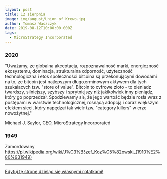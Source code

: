 ```yaml
---
layout: post
title: 12 sierpnia
image: img/august/Union_of_Krewo.jpg
author: Tomasz Waszczyk
date: 2019-08-12T10:00:00.000Z
tags:
  - MicroStrategy Incorporated
---
```


### 2020

"Uważamy, że globalna akceptacja, rozpoznawalność marki, energiczność ekosystemu, dominacja, strukturalna odporność, użyteczność technologiczna i etos społeczności bitcoina są przekonującymi dowodami na to, że bitcoin jest najlepszym długoterminowym aktywem dla tych szukających tzw. "store of value". Bitcoin to cyfrowe złoto - to pieniądz twardszy, silniejszy, szybszy i sprytniejszy niż jakikolwiek inny pieniądz, który go poprzedzał. Spodziewamy się, że jego wartość będzie rosła wraz z postępami w warstwie technologicznej, rosnącą adopcją i coraz większym efektem sieci, który napędzał tak wiele tzw. "category killers" w erze nowożytnej."

Michael J. Saylor, CEO, MicroStrategy Incorporated

### 1949

Zamordowany <https://pl.wikipedia.org/wiki/J%C3%B3zef_Koz%C5%82owski_(1910%E2%80%931949)>

---

<a href="https://github.com/TomaszWaszczyk/historia.waszczyk.com/edit/master/src/content/august-12.md" target="_blank">Edytuj tę stronę dzieląc się własnymi notatkami!</a>

